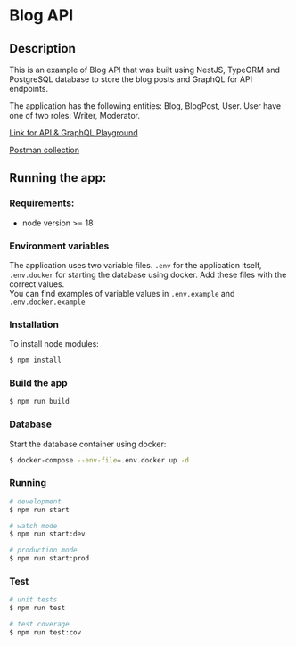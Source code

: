 # Blog API

## Description

This is an example of Blog API that was built using NestJS, TypeORM and PostgreSQL database to store the blog posts and GraphQL for API endpoints.

The application has the following entities: Blog, BlogPost, User.
User have one of two roles: Writer, Moderator.

[Link for API & GraphQL Playground](https://white-breeze-1258.fly.dev/graphql)

[Postman collection](https://elements.getpostman.com/redirect?entityId=26140012-bd7c7bbe-530f-4d05-b1c7-84166cec427e&entityType=collection)

## Running the app:

### Requirements:

- node version >= 18

### Environment variables

The application uses two variable files. `.env` for the application itself, `.env.docker` for starting the database using docker. Add these files with the correct values.  
You can find examples of variable values in `.env.example` and `.env.docker.example` 

### Installation

To install node modules:

```bash
$ npm install
```

### Build the app

```bash
$ npm run build
```

### Database

Start the database container using docker:

```bash
$ docker-compose --env-file=.env.docker up -d 
```

### Running

```bash
# development
$ npm run start

# watch mode
$ npm run start:dev

# production mode
$ npm run start:prod
```

### Test

```bash
# unit tests
$ npm run test

# test coverage
$ npm run test:cov
```
